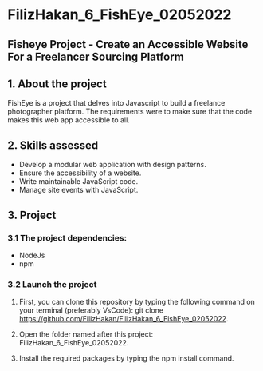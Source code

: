 # FilizHakan_6_FishEye_02052022

## Fisheye Project - Create an Accessible Website For a Freelancer Sourcing Platform

## 1. About the project

FishEye is a project that delves into Javascript to build a freelance photographer platform. The requirements were to make sure that the code makes this web app accessible to all.

## 2. Skills assessed

- Develop a modular web application with design patterns.
- Ensure the accessibility of a website.
- Write maintainable JavaScript code.
- Manage site events with JavaScript.

## 3. Project

### 3.1 The project dependencies:

- NodeJs
- npm

### 3.2 Launch the project

1. First, you can clone this repository by typing the following command on your terminal (preferably VsCode):
   git clone https://github.com/FilizHakan/FilizHakan_6_FishEye_02052022.

2. Open the folder named after this project:
   FilizHakan_6_FishEye_02052022.

3. Install the required packages by typing the npm install command.
